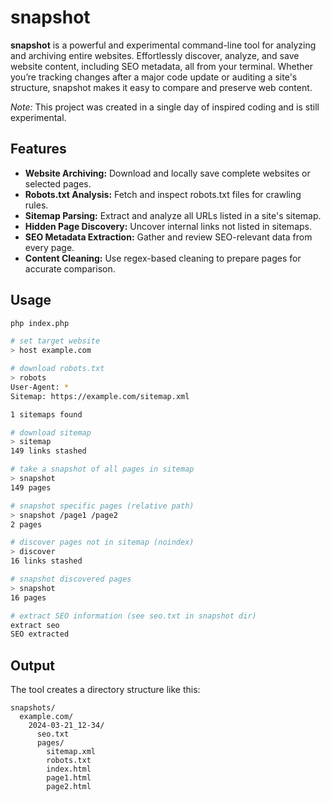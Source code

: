 # snapshot

**snapshot** is a powerful and experimental command-line tool for analyzing and archiving entire websites. Effortlessly discover, analyze, and save website content, including SEO metadata, all from your terminal. Whether you’re tracking changes after a major code update or auditing a site's structure, snapshot makes it easy to compare and preserve web content.

_Note:_ This project was created in a single day of inspired coding and is still experimental.

## Features

- **Website Archiving:** Download and locally save complete websites or selected pages.
- **Robots.txt Analysis:** Fetch and inspect robots.txt files for crawling rules.
- **Sitemap Parsing:** Extract and analyze all URLs listed in a site's sitemap.
- **Hidden Page Discovery:** Uncover internal links not listed in sitemaps.
- **SEO Metadata Extraction:** Gather and review SEO-relevant data from every page.
- **Content Cleaning:** Use regex-based cleaning to prepare pages for accurate comparison.

## Usage

```bash
php index.php

# set target website
> host example.com

# download robots.txt
> robots
User-Agent: *
Sitemap: https://example.com/sitemap.xml

1 sitemaps found

# download sitemap
> sitemap
149 links stashed

# take a snapshot of all pages in sitemap
> snapshot
149 pages

# snapshot specific pages (relative path)
> snapshot /page1 /page2
2 pages

# discover pages not in sitemap (noindex)
> discover
16 links stashed

# snapshot discovered pages
> snapshot
16 pages

# extract SEO information (see seo.txt in snapshot dir)
extract seo
SEO extracted
```

## Output

The tool creates a directory structure like this:
```
snapshots/
  example.com/
    2024-03-21_12-34/
      seo.txt
      pages/
        sitemap.xml
        robots.txt
        index.html
        page1.html
        page2.html
```
